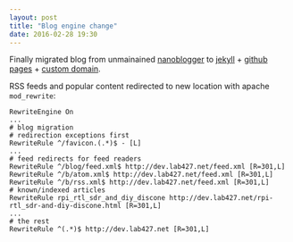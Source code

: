 ```yaml
---
layout: post
title: "Blog engine change"
date: 2016-02-28 19:30
---
```


Finally migrated blog from unmainained [nanoblogger](http://nanoblogger.sourceforge.net/) to
[jekyll](https://jekyllrb.com) + [github pages](https://pages.github.com/) +
[custom domain](https://help.github.com/articles/using-a-custom-domain-with-github-pages/).

RSS feeds and popular content redirected to new location with apache `mod_rewrite`:

~~~
RewriteEngine On
...
# blog migration
# redirection exceptions first
RewriteRule ^/favicon.(.*)$ - [L]
...
# feed redirects for feed readers
RewriteRule ^/blog/feed.xml$ http://dev.lab427.net/feed.xml [R=301,L]
RewriteRule ^/b/atom.xml$ http://dev.lab427.net/feed.xml [R=301,L]
RewriteRule ^/b/rss.xml$ http://dev.lab427.net/feed.xml [R=301,L]
# known/indexed articles
RewriteRule rpi_rtl_sdr_and_diy_discone http://dev.lab427.net/rpi-rtl_sdr-and-diy-discone.html [R=301,L]
...
# the rest
RewriteRule ^(.*)$ http://dev.lab427.net [R=301,L]
~~~

